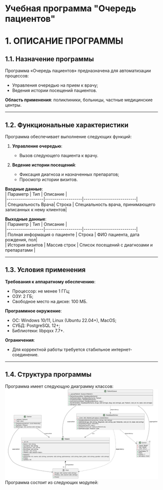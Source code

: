 # Учебная программа "Очередь пациентов" 

# 1. ОПИСАНИЕ ПРОГРАММЫ

## 1.1. Назначение программы  
Программа «Очередь пациентов» предназначена для автоматизации процессов:  
- Управления очередью на прием к врачу;  
- Ведения истории посещений пациентов.  

**Область применения**: поликлиники, больницы, частные медицинские центры.

---

## 1.2. Функциональные характеристики  
Программа обеспечивает выполнение следующих функций:  
1. **Управление очередью**:  
   - Вызов следующего пациента к врачу.  

2. **Ведение истории посещений**:  
   - Фиксация диагноза и назначенных препаратов;  
   - Просмотр истории визитов.  

**Входные данные**:  
| Параметр         | Тип               | Описание                  |  
|-------------------|-------------------|---------------------------|  
| Специальность Врача| Строка            | Специальность  врача, принимающего записанных к нему клиентов|  


**Выходные данные**:  
| Параметр         | Тип               | Описание                  |  
|-------------------|-------------------|---------------------------|  
| Полная информация о пациенте  | Строка       |  ФИО пациента, дата рождения, пол|  
| История визитов   | Массив строк      | Список посещений с диагнозами и препаратами |  

---

## 1.3. Условия применения  
**Требования к аппаратному обеспечению**:  
- Процессор: не менее 1 ГГц;  
- ОЗУ: 2 ГБ;  
- Свободное место на диске: 100 МБ.  

**Программное окружение**:  
- ОС: Windows 10/11, Linux (Ubuntu 22.04+), MacOS;  
- СУБД: PostgreSQL 12+;
- Библиотеки: libpqxx 7.7+.  

**Ограничения**:  
- Для корректной работы требуется стабильное интернет-соединение.  

---

## 1.4. Структура программы  
Программа имеет следующую диаграмму классов: 
![Компьютер](img/classDiag.png)
Программа состоит из следующих модулей: 

